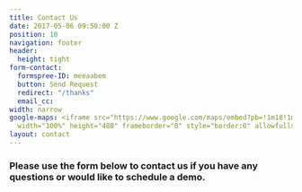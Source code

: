 ```yaml
---
title: Contact Us
date: 2017-05-06 09:50:00 Z
position: 10
navigation: footer
header:
  height: tight
form-contact:
  formspree-ID: meeaabem
  button: Send Request
  redirect: "/thanks"
  email_cc: 
width: narrow
google-maps: <iframe src="https://www.google.com/maps/embed?pb=!1m18!1m12!1m3!1d2482.8172861376975!2d-0.18113908437417783!3d51.516568017854055!2m3!1f0!2f0!3f0!3m2!1i1024!2i768!4f13.1!3m3!1m2!1s0x48761aad1c5702e9%3A0x887814eb0ec3756f!2s20+Eastbourne+Terrace%2C+London+W2%2C+UK!5e0!3m2!1sen!2sth!4v1494646621889"
  width="100%" height="480" frameborder="0" style="border:0" allowfullscreen></iframe>
layout: contact
---
```


### Please use the form below to contact us if you have any questions or would like to schedule a demo.
